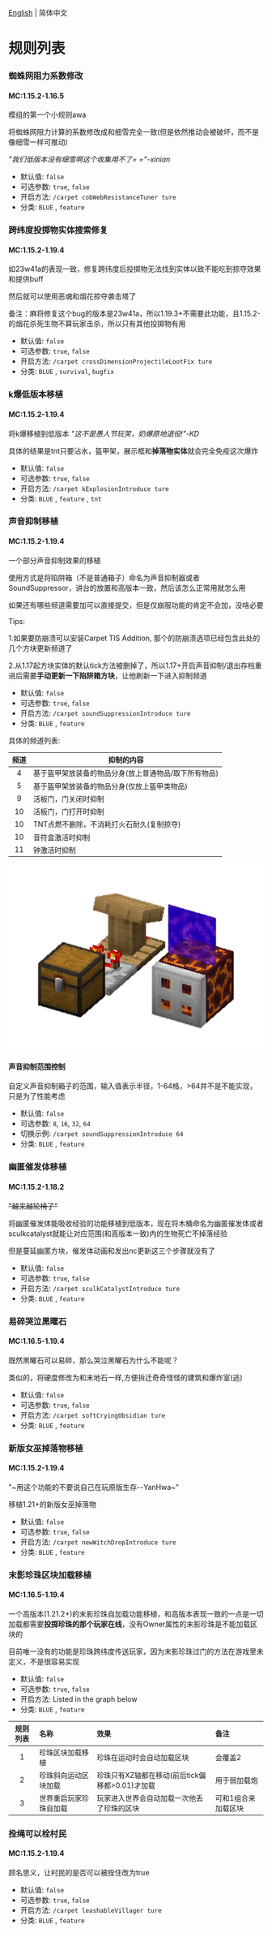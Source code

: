 [English](Rules.md) | 简体中文

# 规则列表

### 蜘蛛网阻力系数修改

#### MC:1.15.2-1.16.5

模组的第一个小规则awa

将蜘蛛网阻力计算的系数修改成和细雪完全一致(但是依然推动会被破坏，而不是像细雪一样可推动)

*"我们低版本没有细雪啊这个收集用不了= ="-xinian*

* 默认值: `false`
* 可选参数: `true`, `false`
* 开启方法: `/carpet cobWebResistanceTuner ture`
* 分类: `BLUE` , `feature`

### 跨纬度投掷物实体搜索修复

#### MC:1.15.2-1.19.4

如23w41a的表现一致，修复跨纬度后投掷物无法找到实体以致不能吃到掠夺效果和提供buff

然后就可以使用恶魂和烟花掠夺袭击塔了

备注：麻将修复这个bug的版本是23w41a，所以1.19.3+不需要此功能，且1.15.2-的烟花杀死生物不算玩家击杀，所以只有其他投掷物有用

* 默认值: `false`
* 可选参数: `true`, `false`
* 开启方法: `/carpet crossDimensionProjectileLootFix ture`
* 分类: `BLUE` , `survival`, `bugfix`

### k爆低版本移植

#### MC:1.15.2-1.19.4

将k爆移植到低版本   *"这不是愚人节玩笑，奶爆原地退役!"-KD*

具体的结果是tnt只要沾水，盔甲架，展示框和**掉落物实体**就会完全免疫这次爆炸

* 默认值: `false`
* 可选参数: `true`, `false`
* 开启方法: `/carpet kExplosionIntroduce ture`
* 分类: `BLUE` , `feature` , `tnt`

### 声音抑制移植

#### MC:1.15.2-1.19.4

一个部分声音抑制效果的移植

使用方式是将陷阱箱（不是普通箱子）命名为声音抑制器或者SoundSuppressor，讲台的放置和高版本一致，然后该怎么正常用就怎么用

如果还有哪些频道需要加可以直接提交，但是仅崩服功能的肯定不会加，没啥必要

Tips:

1.如果要防崩溃可以安装Carpet TIS Addition, 那个的防崩溃选项已经包含此处的几个方块更新频道了

2.从1.17起方块实体的默认tick方法被删掉了，所以1.17+开启声音抑制/退出存档重进后需要**手动更新一下陷阱箱方块**，让他刷新一下进入抑制频道

* 默认值: `false`
* 可选参数: `true`, `false`
* 开启方法: `/carpet soundSuppressionIntroduce ture`
* 分类: `BLUE` , `feature`

具体的频道列表:


| 频道 | 抑制的内容                                            |
| :--: | ----------------------------------------------------- |
|  4  | 基于盔甲架放装备的物品分身(放上普通物品/取下所有物品) |
|  5  | 基于盔甲架放装备的物品分身(仅放上盔甲类物品)          |
|  9  | 活板门，门关闭时抑制                                  |
|  10  | 活板门，门打开时抑制                                  |
|  10  | TNT点燃不删除，不消耗打火石耐久(复制掠夺)             |
|  10  | 音符盒激活时抑制                                      |
|  11  | 钟激活时抑制                                          |

![声音抑制示意图](.././src/main/resources/assets/carpetblueaddition/SoundSuppression.png)

#### 声音抑制范围控制

自定义声音抑制箱子的范围，输入值表示半径，1-64格，>64并不是不能实现，只是为了性能考虑

* 默认值: `false`
* 可选参数: `8`, `16`, `32`, `64`
* 切换示例: `/carpet soundSuppressionIntroduce 64`
* 分类: `BLUE` , `feature`

### 幽匿催发体移植

#### MC:1.15.2-1.18.2

~~"越来越轮椅了"~~

将幽匿催发体能吸收经验的功能移植到低版本，现在将木桶命名为幽匿催发体或者sculkcatalyst就能让对应范围(和高版本一致)内的生物死亡不掉落经验

但是蔓延幽匿方块，催发体动画和发出nc更新这三个步骤就没有了

* 默认值: `false`
* 可选参数: `true`, `false`
* 开启方法: `/carpet sculkCatalystIntroduce ture`
* 分类: `BLUE` , `feature`

### 易碎哭泣黑曜石

#### MC:1.16.5-1.19.4

既然黑曜石可以易碎，那么哭泣黑曜石为什么不能呢？

类似的，将硬度修改为和末地石一样,方便拆迁奇奇怪怪的建筑和爆炸室(逃)

* 默认值: `false`
* 可选参数: `true`, `false`
* 开启方法: `/carpet softCryingObsidian ture`
* 分类: `BLUE` , `feature`

### 新版女巫掉落物移植

#### MC:1.15.2-1.19.4

"~用这个功能的不要说自己在玩原版生存--YanHwa~"

移植1.21+的新版女巫掉落物

* 默认值: `false`
* 可选参数: `true`, `false`
* 开启方法: `/carpet newWitchDropIntroduce ture`
* 分类: `BLUE` , `feature`

### 末影珍珠区块加载移植

#### MC:1.16.5-1.19.4

一个高版本(1.21.2+)的末影珍珠自加载功能移植，和高版本表现一致的一点是一切加载都需要**投掷珍珠的那个玩家在线**，没有Owner属性的末影珍珠是不能加载区块的

目前唯一没有的功能是珍珠跨纬度传送玩家，因为末影珍珠过门的方法在游戏里未定义，不是很容易实现

* 默认值: `false`
* 可选参数: `true`, `false`
* 开启方法: Listed in the graph below
* 分类: `BLUE` , `feature`


| 规则列表 | 名称                   | 效果                                            | 备注                |
| :------: | :--------------------- | :---------------------------------------------- | :------------------ |
|    1    | 珍珠区块加载移植       | 珍珠在运动时会自动加载区块                      | 会覆盖2             |
|    2    | 珍珠斜向运动区块加载   | 珍珠只有XZ轴都在移动(前后tick偏移都>0.01)才加载 | 用于弱加载炮        |
|    3    | 世界重启玩家珍珠自加载 | 玩家进入世界会自动加载一次他丢了珍珠的区块      | 可和1组合来加载区块 |

### 拴绳可以栓村民

#### MC:1.15.2-1.19.4

顾名思义，让村民的是否可以被拴住改为true

* 默认值: `false`
* 可选参数: `true`, `false`
* 开启方法: `/carpet leashableVillager ture`
* 分类: `BLUE` , `feature`
